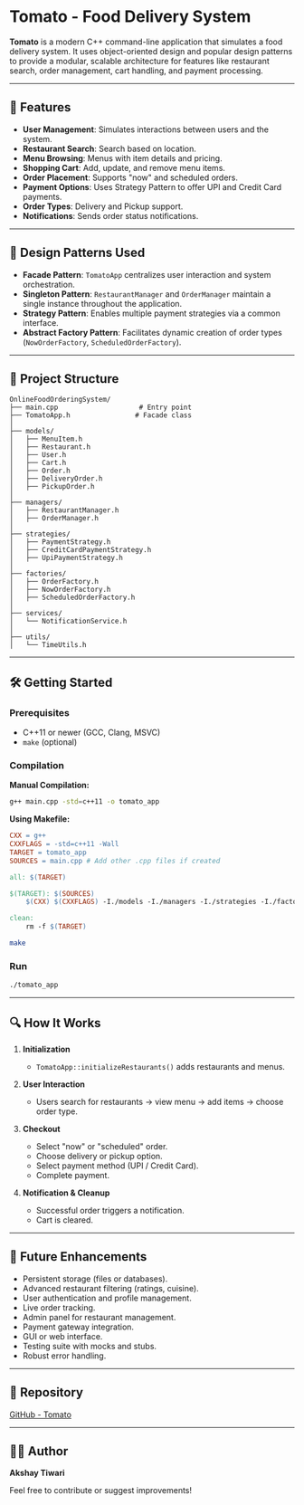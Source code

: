 # Tomato - Food Delivery System

**Tomato** is a modern C++ command-line application that simulates a food delivery system. It uses object-oriented design and popular design patterns to provide a modular, scalable architecture for features like restaurant search, order management, cart handling, and payment processing.

---

## 🚀 Features

* **User Management**: Simulates interactions between users and the system.
* **Restaurant Search**: Search based on location.
* **Menu Browsing**: Menus with item details and pricing.
* **Shopping Cart**: Add, update, and remove menu items.
* **Order Placement**: Supports "now" and scheduled orders.
* **Payment Options**: Uses Strategy Pattern to offer UPI and Credit Card payments.
* **Order Types**: Delivery and Pickup support.
* **Notifications**: Sends order status notifications.

---

## 🎯 Design Patterns Used

* **Facade Pattern**: `TomatoApp` centralizes user interaction and system orchestration.
* **Singleton Pattern**: `RestaurantManager` and `OrderManager` maintain a single instance throughout the application.
* **Strategy Pattern**: Enables multiple payment strategies via a common interface.
* **Abstract Factory Pattern**: Facilitates dynamic creation of order types (`NowOrderFactory`, `ScheduledOrderFactory`).

---

## 📁 Project Structure

```
OnlineFoodOrderingSystem/
├── main.cpp                    # Entry point
├── TomatoApp.h                # Facade class
│
├── models/
│   ├── MenuItem.h
│   ├── Restaurant.h
│   ├── User.h
│   ├── Cart.h
│   ├── Order.h
│   ├── DeliveryOrder.h
│   ├── PickupOrder.h
│
├── managers/
│   ├── RestaurantManager.h
│   ├── OrderManager.h
│
├── strategies/
│   ├── PaymentStrategy.h
│   ├── CreditCardPaymentStrategy.h
│   ├── UpiPaymentStrategy.h
│
├── factories/
│   ├── OrderFactory.h
│   ├── NowOrderFactory.h
│   ├── ScheduledOrderFactory.h
│
├── services/
│   └── NotificationService.h
│
├── utils/
│   └── TimeUtils.h
```

---

## 🛠 Getting Started

### Prerequisites

* C++11 or newer (GCC, Clang, MSVC)
* `make` (optional)

### Compilation

**Manual Compilation:**

```bash
g++ main.cpp -std=c++11 -o tomato_app
```

**Using Makefile:**

```makefile
CXX = g++
CXXFLAGS = -std=c++11 -Wall
TARGET = tomato_app
SOURCES = main.cpp # Add other .cpp files if created

all: $(TARGET)

$(TARGET): $(SOURCES)
	$(CXX) $(CXXFLAGS) -I./models -I./managers -I./strategies -I./factories -I./services -I./utils $(SOURCES) -o $(TARGET)

clean:
	rm -f $(TARGET)
```

```bash
make
```

### Run

```bash
./tomato_app
```

---

## 🔍 How It Works

1. **Initialization**

   * `TomatoApp::initializeRestaurants()` adds restaurants and menus.

2. **User Interaction**

   * Users search for restaurants → view menu → add items → choose order type.

3. **Checkout**

   * Select "now" or "scheduled" order.
   * Choose delivery or pickup option.
   * Select payment method (UPI / Credit Card).
   * Complete payment.

4. **Notification & Cleanup**

   * Successful order triggers a notification.
   * Cart is cleared.

---

## 🔮 Future Enhancements

* Persistent storage (files or databases).
* Advanced restaurant filtering (ratings, cuisine).
* User authentication and profile management.
* Live order tracking.
* Admin panel for restaurant management.
* Payment gateway integration.
* GUI or web interface.
* Testing suite with mocks and stubs.
* Robust error handling.

---

## 📌 Repository

[GitHub - Tomato](https://github.com/AkshayTiwari27/Tomato.git)

---

## 🧑‍💻 Author

**Akshay Tiwari**

Feel free to contribute or suggest improvements!
